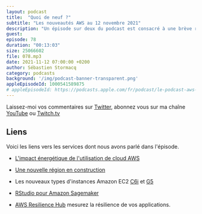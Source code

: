 ```yaml
---
layout: podcast
title:  "Quoi de neuf ?"
subtitle: "Les nouveautés AWS au 12 novembre 2021"
description: "Un épisode sur deux du podcast est consacré à une brève revue des principales nouveautés AWS.  Cette semaine, nous parlons écologie et impact énergétique du cloud, nous évoquons une nouvelle région en devenir au Canada, deux nouveaux types d'instances EC2, de RSTudio qui arrive sur Sagemaker et d'un nouveau service pour évaluer la résilience de vos applications."
guest:
episode: 78
duration: "00:13:03"
size: 25066602 
file: 078.mp3
date: 2021-11-12 07:00:00 +0200  
author: Sébastien Stormacq
category: podcasts
background: '/img/podcast-banner-transparent.png'
appleEpisodeId: 1000541589875
# appleEpisodeId: https://podcasts.apple.com/fr/podcast/le-podcast-aws-en-français/id1452118442
---
```


Laissez-moi vos commentaires sur [Twitter](https://twitter.com/sebsto), abonnez vous sur ma chaîne [YouTube](https://www.youtube.com/sebsto) ou [Twitch.tv](https://www.twitch.tv/sebAWS)

## Liens

Voici les liens vers les services dont nous avons parlé dans l'épisode.

- [L'impact énergétique de l'utilisation de cloud AWS](https://blog.aboutamazon.co.uk/sustainability/eu-businesses-that-move-to-aws-cloud-can-improve-energy-efficiency-and-reduce-carbon-emissions)

- [Une nouvelle région en construction](https://aws.amazon.com/blogs/aws/in-the-works-aws-canada-west-calgary-region/)

- Les nouveaux types d'instances Amazon EC2 [C6i](https://aws.amazon.com/blogs/aws/new-amazon-ec2-c6i-instances-powered-by-the-latest-generation-intel-xeon-scalable-processors/) et [G5](https://aws.amazon.com/blogs/aws/new-ec2-instances-g5-with-nvidia-a10g-tensor-core-gpus/)

- [RStudio pour Amazon Sagemaker](https://aws.amazon.com/blogs/aws/announcing-fully-managed-rstudio-on-amazon-sagemaker-for-data-scientists/)

- [AWS Resilience Hub](https://aws.amazon.com/blogs/aws/monitor-and-improve-your-application-resiliency-with-resilience-hub/) mesurez la résilience de vos applications.